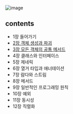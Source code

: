 
![image](https://user-images.githubusercontent.com/53042858/229412295-350acc39-ee8d-4c2e-92c8-72943ff354ac.png)

<h2>contents</h2>

- 1장 들어가기
- [2장 객체 생성과 파괴](https://github.com/gihyeon6394/practice-effective-java/tree/main/src/main/java/com/effectiveJava/chapter2)
- [3장 모든 객체의 공통 메서드](https://github.com/gihyeon6394/practice-effective-java/tree/main/src/main/java/com/effectiveJava/chapter3)
- 4장 클래스와 인터페이스
- 5장 제네릭
- 6장 열거 타입과 애너테이션
- 7장 람다와 스트림
- 8장 메서드
- 9장 일반적인 프로그래밍 원칙
- 10장 예외
- 11장 동시성
- 12장 직렬화
